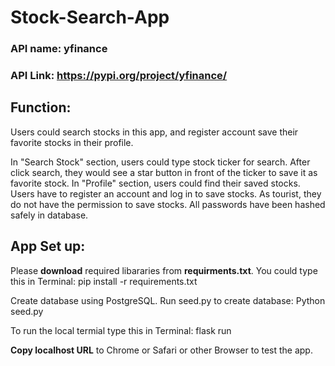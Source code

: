 # Stock-Search-App

### API name: yfinance
### API Link: https://pypi.org/project/yfinance/

## Function:
  Users could search stocks in this app, and register account save their favorite stocks in their profile.
  
  In "Search Stock" section, users could type stock ticker for search. After click search, they would see a star button in front of the ticker to save it as favorite stock.
  In "Profile" section, users could find their saved stocks.
  Users have to register an account and log in to save stocks. As tourist, they do not have the permission to save stocks. All passwords have been hashed safely in database.
  
## App Set up: 
Please **download** required libararies from **requirments.txt**. You could type this in Terminal: pip install -r requirements.txt

Create database using PostgreSQL. Run seed.py to create database: Python seed.py

To run the local termial type this in Terminal: flask run

**Copy localhost URL** to Chrome or Safari or other Browser to test the app.
